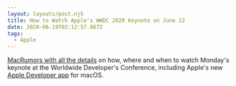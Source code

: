```yaml
---
layout: layouts/post.njk
title: How to Watch Apple's WWDC 2020 Keynote on June 22
date: 2020-06-19T02:12:57.067Z
tags:
  - Apple
---
```

[MacRumors with all the details](https://www.macrumors.com/how-to/watch-apple-wwdc-2020-keynote/) on how, where and when to watch Monday's keynote at the Worldwide Developer's Conference, including Apple's new [Apple Developer app](https://apps.apple.com/us/app/apple-developer/id640199958) for macOS.
